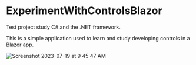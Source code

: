 # ExperimentWithControlsBlazor
Test project study C# and the .NET framework.

This is a simple application used to learn and study developing controls in a Blazor app. 


![Screenshot 2023-07-19 at 9 45 47 AM](https://github.com/dujules23/ExperimentWithControlsBlazor/assets/71855759/07a315fa-232a-48ba-960a-762c2b867f5b)
